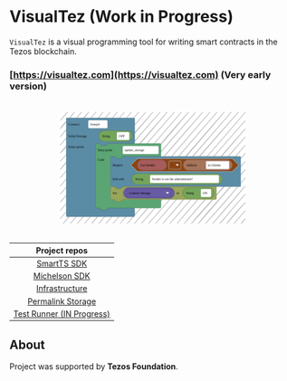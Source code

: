 # VisualTez (Work in Progress)

`VisualTez` is a visual programming tool for writing smart contracts in the Tezos blockchain.

### [https://visualtez.com](https://visualtez.com) (Very early version)

<br/>
<center>

<img src="public/assets/sample.svg" height="200px">

</center>
<br/>


| Project repos |
|:-:|
| [SmartTS SDK](https://github.com/RomarQ/smartts-sdk) |
| [Michelson SDK](https://github.com/RomarQ/michelson-sdk) |
| [Infrastructure](https://github.com/RomarQ/VisualTez-infra) |
| [Permalink Storage](https://github.com/RomarQ/visualtez-storage)
| [Test Runner (IN Progress)](https://github.com/RomarQ/visualtez-testing)

## **About**

Project was supported by **Tezos Foundation**.
